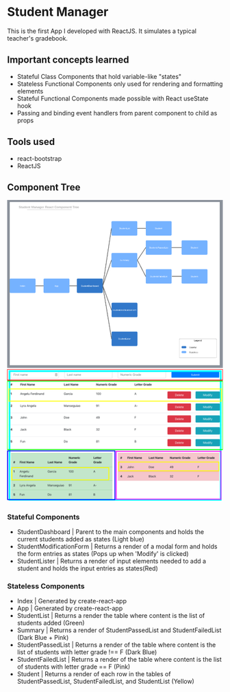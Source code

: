 # Student Manager
This is the first App I developed with ReactJS. It simulates a typical teacher's gradebook.
## Important concepts learned
- Stateful Class Components that hold variable-like "states"
- Stateless Functional Components only used for rendering and formatting elements
- Stateful Functional Components made possible with React useState hook
- Passing and binding event handlers from parent component to child as props
## Tools used
- react-bootstrap
- ReactJS
## Component Tree
![](src/component-tree.png)
![](src/student-manager-ui.png)
### Stateful Components
- StudentDashboard |	Parent to the main components and holds the current students added as states (Light blue)
- StudentModificationForm	|	Returns a render of a modal form and holds the form entries as states (Pops up when 'Modify' is clicked)
- StudentLister	|	Returns a render of input elements needed to add a student and holds the input entries as states(Red)
### Stateless Components
- Index	|	Generated by create-react-app
- App | Generated by create-react-app
- StudentList | Returns a render the table where content is the list of students added (Green)
- Summary | Returns a render of StudentPassedList and StudentFailedList (Dark Blue + Pink)
- StudentPassedList | Returns a render of the table where content is the list of students with letter grade !== F (Dark Blue)
- StudentFailedList | Returns a render of the table where content is the list of students with letter grade == F (Pink)
- Student | Returns a render of each row in the tables of StudentPassedList, StudentFailedList, and StudentList (Yellow)
